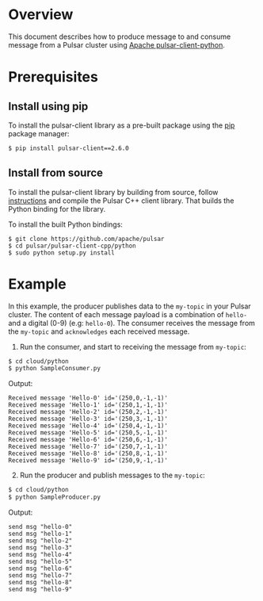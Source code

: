 # Overview

This document describes how to produce message to and consume message from a Pulsar cluster using [Apache pulsar-client-python](https://github.com/apache/pulsar/tree/master/pulsar-client-cpp/python).

# Prerequisites

## Install using pip

To install the pulsar-client library as a pre-built package using the [pip](https://pip.pypa.io/en/stable/) package manager:

```bash
$ pip install pulsar-client==2.6.0
```

## Install from source

To install the pulsar-client library by building from source, follow [instructions](https://pulsar.apache.org/docs/en/client-libraries-cpp#compilation) and compile the Pulsar C++ client library. That builds the Python binding for the library.

To install the built Python bindings:

```shell script
$ git clone https://github.com/apache/pulsar
$ cd pulsar/pulsar-client-cpp/python
$ sudo python setup.py install
```

# Example

In this example, the producer publishes data to the `my-topic` in your Pulsar cluster.
The content of each message payload is a combination of `hello-` and a digital (0-9) (e.g: `hello-0`).
The consumer receives the message from the `my-topic` and `acknowledges` each received message.

1. Run the consumer, and start to receiving the message from `my-topic`:

```bash
$ cd cloud/python
$ python SampleConsumer.py
```

Output:

```text
Received message 'Hello-0' id='(250,0,-1,-1)'
Received message 'Hello-1' id='(250,1,-1,-1)'
Received message 'Hello-2' id='(250,2,-1,-1)'
Received message 'Hello-3' id='(250,3,-1,-1)'
Received message 'Hello-4' id='(250,4,-1,-1)'
Received message 'Hello-5' id='(250,5,-1,-1)'
Received message 'Hello-6' id='(250,6,-1,-1)'
Received message 'Hello-7' id='(250,7,-1,-1)'
Received message 'Hello-8' id='(250,8,-1,-1)'
Received message 'Hello-9' id='(250,9,-1,-1)'
```

2. Run the producer and publish messages to the `my-topic`:

```bash
$ cd cloud/python
$ python SampleProducer.py
```

Output:

```text
send msg "hello-0"
send msg "hello-1"
send msg "hello-2"
send msg "hello-3"
send msg "hello-4"
send msg "hello-5"
send msg "hello-6"
send msg "hello-7"
send msg "hello-8"
send msg "hello-9"
```

